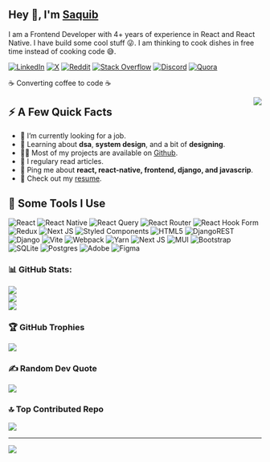 <h2>Hey 👋, I'm <a href="/">Saquib</a></h2>
<p>I am a Frontend Developer with 4+ years of experience in React and React Native. I have build some cool stuff 😜. I am thinking to cook dishes in free time instead of cooking code 😅.</p>

[![LinkedIn](https://img.shields.io/badge/LinkedIn-%230077B5.svg?logo=linkedin&logoColor=white)](https://linkedin.com/in/mohd-saquib-zsr) [![X](https://img.shields.io/badge/X-black.svg?logo=X&logoColor=white)](https://x.com/ans2sqb)  [![Reddit](https://img.shields.io/badge/Reddit-%23FF4500.svg?logo=Reddit&logoColor=white)](https://reddit.com/user/saquibzsr) [![Stack Overflow](https://img.shields.io/badge/-Stackoverflow-FE7A16?logo=stack-overflow&logoColor=white)](https://stackoverflow.com/users/mohd-saquib) [![Discord](https://img.shields.io/badge/Discord-%237289DA.svg?logo=discord&logoColor=white)](https://discord.gg/saquibzsr) [![Quora](https://img.shields.io/badge/Quora-%23B92B27.svg?logo=Quora&logoColor=white)](https://quora.com/profile/Ansari-MUHAMMAD-Saquib)

<p>☕ Converting coffee to code ☕</p>
<img align="right" src="https://media2.giphy.com/media/wGEymBvo6FUlR9bbda/giphy.gif" />
<h2>⚡️ A Few Quick Facts</h2>
<ul>
<li>🔭 I’m currently looking for a job.</li>
<li>🧐 Learning about <strong>dsa</strong>, <strong>system design</strong>, and a bit of <strong>designing</strong>.</li>
<li>👨‍💻 Most of my projects are available on <a href="https://github.com/TechSaq">Github</a>.</li>
<li>📝 I regulary read articles.</li>
<li>💬 Ping me about <strong>react, react-native, frontend, django, and javascrip</strong>.</li>
<li>📙 Check out my <a href="https://drive.google.com/file/d/17NuHjXIrxOELAT-DraAY2fOwYJeow3-4/view?usp=sharing">resume</a>.</li>
</ul>

<h2>🚀 Some Tools I Use</h2>

![React](https://img.shields.io/badge/react-%2320232a.svg?style=flat&logo=react&logoColor=%2361DAFB) ![React Native](https://img.shields.io/badge/react_native-%2320232a.svg?style=flat&logo=react&logoColor=%2361DAFB) ![React Query](https://img.shields.io/badge/-React%20Query-FF4154?style=flat&logo=react%20query&logoColor=white) ![React Router](https://img.shields.io/badge/React_Router-CA4245?style=flat&logo=react-router&logoColor=white) ![React Hook Form](https://img.shields.io/badge/React%20Hook%20Form-%23EC5990.svg?style=flat&logo=reacthookform&logoColor=white) ![Redux](https://img.shields.io/badge/redux-%23593d88.svg?style=flat&logo=redux&logoColor=white) ![Next JS](https://img.shields.io/badge/Next-black?style=flat&logo=next.js&logoColor=white) ![Styled Components](https://img.shields.io/badge/styled--components-DB7093?style=flat&logo=styled-components&logoColor=white) ![HTML5](https://img.shields.io/badge/html5-%23E34F26.svg?style=flat&logo=html5&logoColor=white) ![DjangoREST](https://img.shields.io/badge/DJANGO-REST-ff1709?style=flat&logo=django&logoColor=white&color=ff1709&labelColor=gray) ![Django](https://img.shields.io/badge/django-%23092E20.svg?style=flat&logo=django&logoColor=white) ![Vite](https://img.shields.io/badge/vite-%23646CFF.svg?style=flat&logo=vite&logoColor=white) ![Webpack](https://img.shields.io/badge/webpack-%238DD6F9.svg?style=flat&logo=webpack&logoColor=black) ![Yarn](https://img.shields.io/badge/yarn-%232C8EBB.svg?style=flat&logo=yarn&logoColor=white) ![Next JS](https://img.shields.io/badge/Next-black?style=flat&logo=next.js&logoColor=white) ![MUI](https://img.shields.io/badge/MUI-%230081CB.svg?style=flat&logo=mui&logoColor=white) ![Bootstrap](https://img.shields.io/badge/bootstrap-%238511FA.svg?style=flat&logo=bootstrap&logoColor=white) ![SQLite](https://img.shields.io/badge/sqlite-%2307405e.svg?style=flat&logo=sqlite&logoColor=white) ![Postgres](https://img.shields.io/badge/postgres-%23316192.svg?style=flat&logo=postgresql&logoColor=white) ![Adobe](https://img.shields.io/badge/adobe-%23FF0000.svg?style=flat&logo=adobe&logoColor=white) ![Figma](https://img.shields.io/badge/figma-%23F24E1E.svg?style=flat&logo=figma&logoColor=white)

### 📊 GitHub Stats:
![](https://github-readme-stats.vercel.app/api?username=TechSaq&theme=tokyonight&hide_border=false&include_all_commits=false&count_private=false)<br/>
![](https://github-readme-streak-stats.herokuapp.com/?user=TechSaq&theme=tokyonight&hide_border=false)<br/>
![](https://github-readme-stats.vercel.app/api/top-langs/?username=TechSaq&theme=tokyonight&hide_border=false&include_all_commits=false&count_private=false&layout=compact)

### 🏆 GitHub Trophies
![](https://github-profile-trophy.vercel.app/?username=TechSaq&theme=nord&no-frame=true&no-bg=false&margin-w=4)

### ✍️ Random Dev Quote
![](https://quotes-github-readme.vercel.app/api?type=horizontal&theme=radical)

### 🔝 Top Contributed Repo
![](https://github-contributor-stats.vercel.app/api?username=TechSaq&limit=5&theme=nord&combine_all_yearly_contributions=true)

---
[![](https://visitcount.itsvg.in/api?id=TechSaq&icon=0&color=1)](https://visitcount.itsvg.in)
